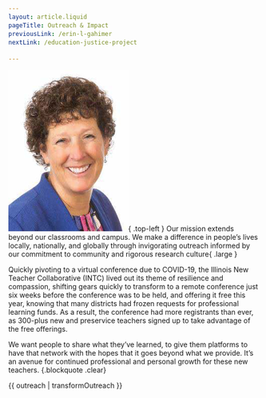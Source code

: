 ```yaml
---
layout: article.liquid
pageTitle: Outreach & Impact
previousLink: /erin-l-gahimer
nextLink: /education-justice-project

---
```

![Karla McAdam, INTC Director](/img/karla-mcadam.png){ .top-left } Our mission extends beyond our classrooms and campus. We make a difference in people’s lives locally, nationally, and globally through invigorating outreach informed by our commitment to community and rigorous research culture{ .large }

Quickly pivoting to a virtual conference due to COVID-19, the Illinois New Teacher Collaborative (INTC) lived out its theme of resilience and compassion, shifting gears quickly to transform to a remote conference just six weeks before the conference was to be held, and offering it free this year, knowing that many districts had frozen requests for professional learning funds. As a result, the conference had more registrants than ever, as 300-plus new and preservice teachers signed up to take advantage of the free offerings.

We want people to share what they’ve learned, to give them platforms to have that network with the hopes that it goes beyond what we provide. It’s an avenue for continued professional and personal growth for these new teachers. {.blockquote .clear}

{{ outreach | transformOutreach }}